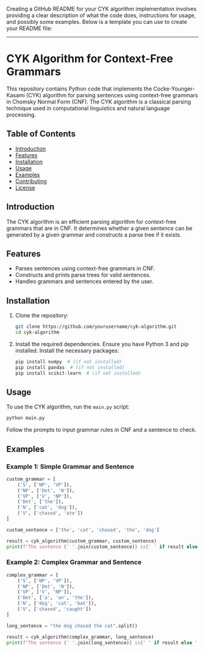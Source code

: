 Creating a GitHub README for your CYK algorithm implementation involves providing a clear description of what the code does, instructions for usage, and possibly some examples. Below is a template you can use to create your README file:

---

# CYK Algorithm for Context-Free Grammars

This repository contains Python code that implements the Cocke-Younger-Kasami (CYK) algorithm for parsing sentences using context-free grammars in Chomsky Normal Form (CNF). The CYK algorithm is a classical parsing technique used in computational linguistics and natural language processing.

## Table of Contents

- [Introduction](#introduction)
- [Features](#features)
- [Installation](#installation)
- [Usage](#usage)
- [Examples](#examples)
- [Contributing](#contributing)
- [License](#license)

## Introduction

The CYK algorithm is an efficient parsing algorithm for context-free grammars that are in CNF. It determines whether a given sentence can be generated by a given grammar and constructs a parse tree if it exists.

## Features

- Parses sentences using context-free grammars in CNF.
- Constructs and prints parse trees for valid sentences.
- Handles grammars and sentences entered by the user.

## Installation

1. Clone the repository:

   ```bash
   git clone https://github.com/yourusername/cyk-algorithm.git
   cd cyk-algorithm
   ```

2. Install the required dependencies. Ensure you have Python 3 and pip installed. Install the necessary packages:

   ```bash
   pip install numpy  # (if not installed)
   pip install pandas  # (if not installed)
   pip install scikit-learn  # (if not installed)
   ```

## Usage

To use the CYK algorithm, run the `main.py` script:

```bash
python main.py
```

Follow the prompts to input grammar rules in CNF and a sentence to check.

## Examples

### Example 1: Simple Grammar and Sentence

```python
custom_grammar = [
    ('S', ['NP', 'VP']),
    ('NP', ['Det', 'N']),
    ('VP', ['V', 'NP']),
    ('Det', ['the']),
    ('N', ['cat', 'dog']),
    ('V', ['chased', 'ate'])
]

custom_sentence = ['the', 'cat', 'chased', 'the', 'dog']

result = cyk_algorithm(custom_grammar, custom_sentence)
print(f"The sentence {' '.join(custom_sentence)} is{' ' if result else ' not '}recognized by the provided grammar.")
```

### Example 2: Complex Grammar and Sentence

```python
complex_grammar = [
    ('S', ['NP', 'VP']),
    ('NP', ['Det', 'N']),
    ('VP', ['V', 'NP']),
    ('Det', ['a', 'an', 'the']),
    ('N', ['dog', 'cat', 'bat']),
    ('V', ['chased', 'caught'])
]

long_sentence = "the dog chased the cat".split()

result = cyk_algorithm(complex_grammar, long_sentence)
print(f"The sentence {' '.join(long_sentence)} is{' ' if result else ' not '}recognized by the grammar.")
```

